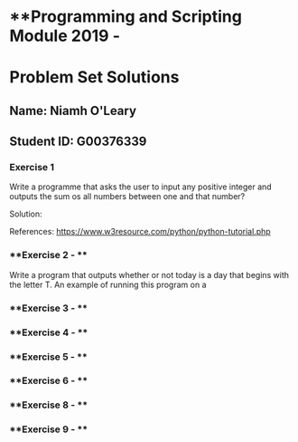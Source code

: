 # **Programming and Scripting Module 2019 - 
# **Problem Set Solutions**

## **Name: Niamh O'Leary**

## **Student ID: G00376339**

### **Exercise 1**

Write a programme that asks the user to input any positive integer and outputs the sum os all numbers between one and that number?

Solution: 

References:
https://www.w3resource.com/python/python-tutorial.php



### **Exercise 2 - **

Write a program that outputs whether or not today is a day that begins with the letter T. An example of running this program on a 


### **Exercise 3 - **


### **Exercise 4 - **


### **Exercise 5 - **


### **Exercise 6 - **


### **Exercise 8 - **


### **Exercise 9 - **
